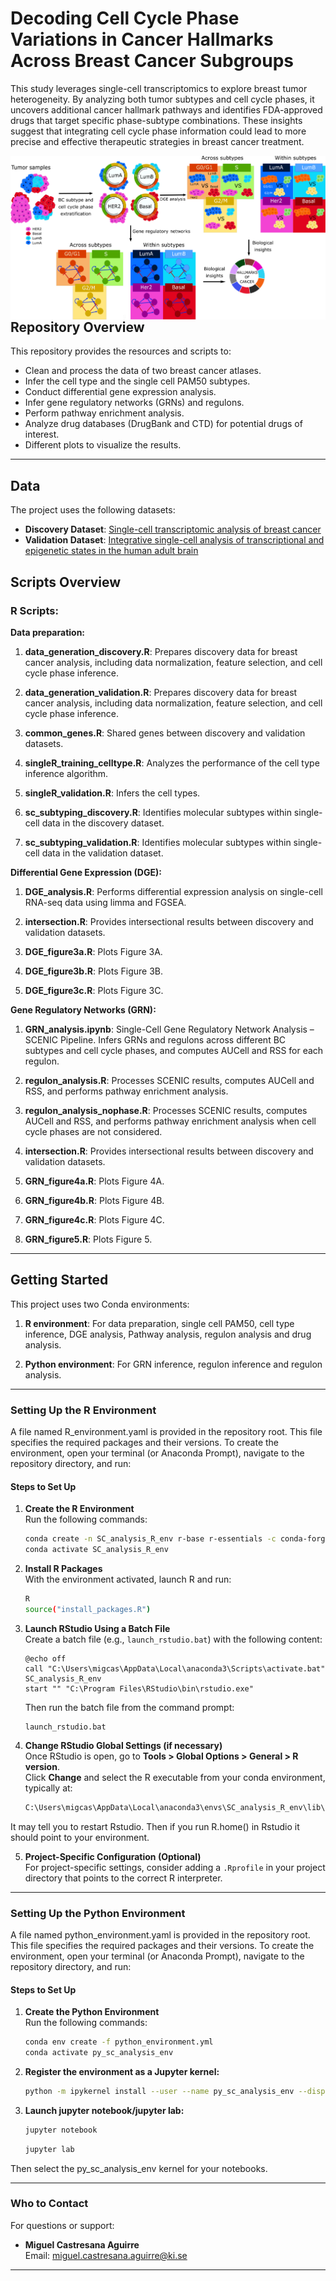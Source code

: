 
# Decoding Cell Cycle Phase Variations in Cancer Hallmarks Across Breast Cancer Subgroups

This study leverages single-cell transcriptomics to explore breast tumor heterogeneity. By analyzing both tumor subtypes and cell cycle phases, it uncovers additional cancer hallmark pathways and identifies FDA-approved drugs that target specific phase-subtype combinations. These insights suggest that integrating cell cycle phase information could lead to more precise and effective therapeutic strategies in breast cancer treatment.


<p align="center">
  <img src="Figure1.png"
  alt="drawing" 
  style="float: right;"
  />
</p>

## Repository Overview

This repository provides the resources and scripts to:

- Clean and process the data of two breast cancer atlases.
- Infer the cell type and the single cell PAM50 subtypes.
- Conduct differential gene expression analysis.
- Infer gene regulatory networks (GRNs) and regulons.
- Perform pathway enrichment analysis.
- Analyze drug databases (DrugBank and CTD) for potential drugs of interest.
- Different plots to visualize the results.

---

## Data

The project uses the following datasets:

- **Discovery Dataset**: [Single-cell transcriptomic analysis of breast cancer](https://www.nature.com/articles/s41588-021-00911-1)
- **Validation Dataset**: [Integrative single-cell analysis of transcriptional and epigenetic states in the human adult brain](https://pubmed.ncbi.nlm.nih.gov/33950524/)

## Scripts Overview

### R Scripts:

**Data preparation:**

1. **data_generation_discovery.R**: Prepares discovery data for breast cancer analysis, including data normalization, feature selection, and cell cycle phase inference.

2. **data_generation_validation.R**: Prepares discovery data for breast cancer analysis, including data normalization, feature selection, and cell cycle phase inference.

3. **common_genes.R**: Shared genes between discovery and validation datasets.

4. **singleR_training_celltype.R**: Analyzes the performance of the cell type inference algorithm.

5. **singleR_validation.R**: Infers the cell types.

6. **sc_subtyping_discovery.R**: Identifies molecular subtypes within single-cell data in the discovery dataset.

7. **sc_subtyping_validation.R**: Identifies molecular subtypes within single-cell data in the validation dataset.

**Differential Gene Expression (DGE):**

1. **DGE_analysis.R**: Performs differential expression analysis on single-cell RNA-seq data using limma and FGSEA.

2. **intersection.R**: Provides intersectional results between discovery and validation datasets.

3. **DGE_figure3a.R**: Plots Figure 3A.

4. **DGE_figure3b.R**: Plots Figure 3B.

5. **DGE_figure3c.R**: Plots Figure 3C.

**Gene Regulatory Networks (GRN):**

1. **GRN_analysis.ipynb**: Single-Cell Gene Regulatory Network Analysis – SCENIC Pipeline. Infers GRNs and regulons across different BC subtypes and cell cycle phases, and computes AUCell and RSS for each regulon.

2. **regulon_analysis.R**: Processes SCENIC results, computes AUCell and RSS, and performs pathway enrichment analysis.

3. **regulon_analysis_nophase.R**: Processes SCENIC results, computes AUCell and RSS, and performs pathway enrichment analysis when cell cycle phases are not considered.

4. **intersection.R**: Provides intersectional results between discovery and validation datasets.

5. **GRN_figure4a.R**: Plots Figure 4A.

6. **GRN_figure4b.R**: Plots Figure 4B.

7. **GRN_figure4c.R**: Plots Figure 4C.

7. **GRN_figure5.R**: Plots Figure 5.


---

## Getting Started

This project uses two Conda environments:

1. **R environment**: For data preparation, single cell PAM50, cell type inference, DGE analysis, Pathway analysis, regulon analysis and drug analysis.

2. **Python environment**: For GRN inference, regulon inference and regulon analysis.


---

### Setting Up the R Environment

A file named R_environment.yaml is provided in the repository root. This file specifies the required packages and their versions. To create the environment, open your terminal (or Anaconda Prompt), navigate to the repository directory, and run:

#### Steps to Set Up

1. **Create the R Environment**  
   Run the following commands:
   ```bash
   conda create -n SC_analysis_R_env r-base r-essentials -c conda-forge
   conda activate SC_analysis_R_env
   ```

2. **Install R Packages**  
   With the environment activated, launch R and run:
   ```bash
   R
   source("install_packages.R")
   ```

3. **Launch RStudio Using a Batch File**  
   Create a batch file (e.g., `launch_rstudio.bat`) with the following content:
   ```batch
   @echo off
   call "C:\Users\migcas\AppData\Local\anaconda3\Scripts\activate.bat" SC_analysis_R_env
   start "" "C:\Program Files\RStudio\bin\rstudio.exe"
   ```
   Then run the batch file from the command prompt:
   ```batch
   launch_rstudio.bat
   ```

4. **Change RStudio Global Settings (if necessary)**  
   Once RStudio is open, go to **Tools > Global Options > General > R version**.  
   Click **Change** and select the R executable from your conda environment, typically at:
   ```bash
   C:\Users\migcas\AppData\Local\anaconda3\envs\SC_analysis_R_env\lib\R\bin\R.exe
   ```

It may tell you to restart Rstudio. Then if you run R.home() in Rstudio it should point to your environment.

5. **Project-Specific Configuration (Optional)**  
   For project-specific settings, consider adding a `.Rprofile` in your project directory that points to the correct R interpreter.

---

### Setting Up the Python Environment

A file named python_environment.yaml is provided in the repository root. This file specifies the required packages and their versions. To create the environment, open your terminal (or Anaconda Prompt), navigate to the repository directory, and run:

#### Steps to Set Up

1. **Create the Python Environment**  
   Run the following commands:
   ```bash
   conda env create -f python_environment.yml
   conda activate py_sc_analysis_env
   ```

2. **Register the environment as a Jupyter kernel:**  
 
   ```bash
   python -m ipykernel install --user --name py_sc_analysis_env --display-name "py_sc_analysis_env"
   ```
3. **Launch jupyter notebook/jupyter lab:**  
 
   ```bash
   jupyter notebook
   ```
   ```bash
   jupyter lab
   ```
Then select the py_sc_analysis_env kernel for your notebooks.

---

### Who to Contact

For questions or support:
- **Miguel Castresana Aguirre**  
  Email: [miguel.castresana.aguirre@ki.se](mailto:miguel.castresana.aguirre@ki.se)

---

